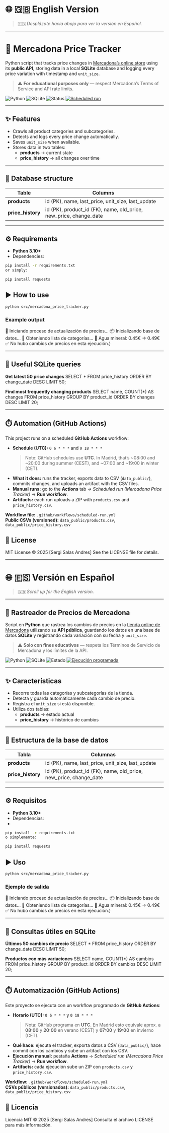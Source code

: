 # 🌐 🇬🇧 English Version

> 🇪🇸 *Desplázate hacia abajo para ver la versión en Español.*

---
# 🛒 Mercadona Price Tracker

Python script that tracks price changes in [Mercadona’s online store](https://tienda.mercadona.es) using its **public API**, storing data in a local **SQLite** database and logging every price variation with timestamp and `unit_size`.

> ⚠️ **For educational purposes only** — respect Mercadona’s Terms of Service and API rate limits.

![Python](https://img.shields.io/badge/Python-3.10%2B-blue)
![SQLite](https://img.shields.io/badge/Database-SQLite-lightgrey)
![Status](https://img.shields.io/badge/status-Active-brightgreen)
[![Scheduled run](https://github.com/<owner>/<repo>/actions/workflows/scheduled-run.yml/badge.svg?branch=main)](https://github.com/<owner>/<repo>/.github/workflows/scheduled-run.yml)

---

## ✨ Features

- Crawls all product categories and subcategories.  
- Detects and logs every price change automatically.  
- Saves `unit_size` when available.  
- Stores data in two tables:
  - **products** → current state  
  - **price_history** → all changes over time  

---

## 🧱 Database structure

| Table | Columns |
|--------|----------|
| **products** | id (PK), name, last_price, unit_size, last_update |
| **price_history** | id (PK), product_id (FK), name, old_price, new_price, change_date |

---

## ⚙️ Requirements

- **Python 3.10+**
- Dependencies:

```bash
pip install -r requirements.txt
or simply:

pip install requests

```

## ▶️ How to use
```bash
python src/mercadona_price_tracker.py
```
### Example output

🚀 Iniciando proceso de actualización de precios...
📦 Inicializando base de datos...
📌 Obteniendo lista de categorías...
🔄 Agua mineral: 0.45€ → 0.49€
✅ No hubo cambios de precios en esta ejecución.)

---

## 🧮 Useful SQLite queries

**Get latest 50 price changes**
SELECT * FROM price_history
ORDER BY change_date DESC
LIMIT 50;

**Find most frequently changing products**
SELECT name, COUNT(*) AS changes
FROM price_history
GROUP BY product_id
ORDER BY changes DESC
LIMIT 20;

---

## ⏱️ Automation (GitHub Actions)

This project runs on a scheduled **GitHub Actions** workflow:

- **Schedule (UTC):** `0 6 * * *` and `0 18 * * *`  
  > Note: GitHub schedules use **UTC**. In Madrid, that’s ~08:00 and ~20:00 during summer (CEST), and ~07:00 and ~19:00 in winter (CET).
- **What it does:** runs the tracker, exports data to CSV (`data_public/`), commits changes, and uploads an artifact with the CSV files.
- **Manual runs:** go to the **Actions** tab → *Scheduled run (Mercadona Price Tracker)* → **Run workflow**.
- **Artifacts:** each run uploads a ZIP with `products.csv` and `price_history.csv`.

**Workflow file:** `.github/workflows/scheduled-run.yml`  
**Public CSVs (versioned):** `data_public/products.csv`, `data_public/price_history.csv`


## 📝 License
MIT License © 2025 [Sergi Salas Andres]
See the LICENSE file for details.

---

# 🌐 🇪🇸 Versión en Español

> 🇬🇧 *Scroll up for the English version.*

---

## 🛒 Rastreador de Precios de Mercadona

Script en **Python** que rastrea los cambios de precios en la [tienda online de Mercadona](https://tienda.mercadona.es) utilizando su **API pública**, guardando los datos en una base de datos **SQLite** y registrando cada variación con su fecha y `unit_size`.

> ⚠️ **Solo con fines educativos** — respeta los Términos de Servicio de Mercadona y los límites de la API.

![Python](https://img.shields.io/badge/Python-3.10%2B-blue)
![SQLite](https://img.shields.io/badge/Base_de_datos-SQLite-lightgrey)
![Estado](https://img.shields.io/badge/estado-Activo-brightgreen)
[![Ejecución programada](https://github.com/<tu_usuario>/mercadona-price-tracker/actions/workflows/scheduled-run.yml/badge.svg)](https://github.com/<tu_usuario>/mercadona-price-tracker/actions/workflows/scheduled-run.yml)

---
## ✨ Características

- Recorre todas las categorías y subcategorías de la tienda.  
- Detecta y guarda automáticamente cada cambio de precio.  
- Registra el `unit_size` si está disponible.  
- Utiliza dos tablas:
  - **products** → estado actual  
  - **price_history** → histórico de cambios  

---

## 🧱 Estructura de la base de datos

| Tabla | Columnas |
|--------|----------|
| **products** | id (PK), name, last_price, unit_size, last_update |
| **price_history** | id (PK), product_id (FK), name, old_price, new_price, change_date |

---

## ⚙️ Requisitos

- **Python 3.10+**
- Dependencias:
- 
```bash
pip install -r requirements.txt
o simplemente:

pip install requests
```
## ▶️ Uso
```bash
python src/mercadona_price_tracker.py
```
### Ejemplo de salida

🚀 Iniciando proceso de actualización de precios...
📦 Inicializando base de datos...
📌 Obteniendo lista de categorías...
🔄 Agua mineral: 0.45€ → 0.49€
✅ No hubo cambios de precios en esta ejecución.)

---

## 🧮 Consultas útiles en SQLite

**Últimos 50 cambios de precio**
SELECT * FROM price_history
ORDER BY change_date DESC
LIMIT 50;

**Productos con más variaciones**
SELECT name, COUNT(*) AS cambios
FROM price_history
GROUP BY product_id
ORDER BY cambios DESC
LIMIT 20;

---

## ⏱️ Automatización (GitHub Actions)

Este proyecto se ejecuta con un workflow programado de **GitHub Actions**:

- **Horario (UTC):** `0 6 * * *` y `0 18 * * *`  
  > Nota: GitHub programa en **UTC**. En Madrid esto equivale aprox. a **08:00** y **20:00** en verano (CEST) y **07:00** y **19:00** en invierno (CET).
- **Qué hace:** ejecuta el tracker, exporta datos a CSV (`data_public/`), hace commit con los cambios y sube un artifact con los CSV.
- **Ejecución manual:** pestaña **Actions** → *Scheduled run (Mercadona Price Tracker)* → **Run workflow**.
- **Artifacts:** cada ejecución sube un ZIP con `products.csv` y `price_history.csv`.

**Workflow:** `.github/workflows/scheduled-run.yml`  
**CSVs públicos (versionados):** `data_public/products.csv`, `data_public/price_history.csv`

## 📝 Licencia
Licencia MIT © 2025 [Sergi Salas Andres]
Consulta el archivo LICENSE para más información.
